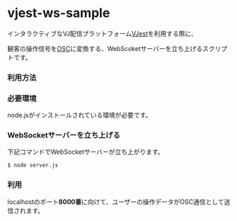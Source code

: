 # vjest-ws-sample

インタラクティブなVJ配信プラットフォーム[VJest](https://vjest.com/)を利用する際に、

観客の操作信号を[OSC](http://opensoundcontrol.org/introduction-osc)に変換する、WebScoketサーバーを立ち上げるスクリプトです。

### 利用方法

### 必要環境
node.jsがインストールされている環境が必要です。

### WebSocketサーバーを立ち上げる

下記コマンドでWebSocketサーバーが立ち上がります。

```bash
$ node server.js
```

### 利用



localhostのポート**8000番**に向けて、ユーザーの操作データがOSC通信として送信されます。


